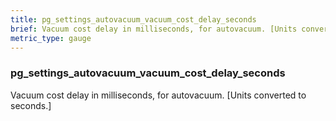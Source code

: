 ```yaml
---
title: pg_settings_autovacuum_vacuum_cost_delay_seconds
brief: Vacuum cost delay in milliseconds, for autovacuum. [Units converted to seconds.]
metric_type: gauge
---
```

### pg_settings_autovacuum_vacuum_cost_delay_seconds

Vacuum cost delay in milliseconds, for autovacuum. [Units converted to seconds.]